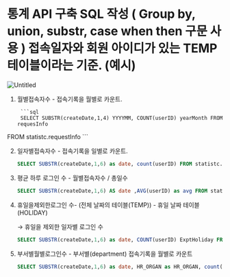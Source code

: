 # 통계 API 구축 SQL 작성 ( Group by, union, substr, case when then 구문 사용 ) 접속일자와 회원 아이디가 있는 TEMP 테이블이라는 기준. (예시)

![Untitled](https://s3-us-west-2.amazonaws.com/secure.notion-static.com/cdc87706-36ca-47d1-ab0a-24d90d267519/Untitled.png)

1. 월별접속자수  - 접속기록을 월별로 카운트. 
    
        ```sql
        SELECT SUBSTR(createDate,1,4) YYYYMM, COUNT(userID) yearMonth FROM requesInfo
FROM  statistc.requestInfo
    ```
    
    
2. 일자별접속자수 - 접속기록을 일별로 카운트.
    
    ```sql
    SELECT SUBSTR(createDate,1,6) as date, count(userID) FROM statistc.requestInfo GROUP BY date
    ```
    
3. 평균 하루 로그인 수 - 월별접속자수 / 총일수 
    
    ```sql
    SELECT SUBSTR(createDate,1,6) AS date ,AVG(userID) as avg FROM statistc.requestInfo GROUP BY date
    ```
    
4. 휴일을제외한로그인  수- (전체 날짜의 테이블(TEMP)) - 휴일 날짜 테이블 (HOLIDAY)
    
    → 휴일을 제외한  일자별 로그인 수 
    
    ```sql
    SELECT SUBSTR(createDate,1,6) as date, COUNT(userID) ExptHoliday FROM statistc.requestInfo WHERE date not in (SELECT HOLIDAY.date)
    ```
    
5. 부서별월별로그인수 - 부서별(department) 접속기록을 월별로 카운트
    
    ```sql
    SELECT SUBSTR(createDate,1,6) as date, HR_ORGAN as HR_ORGAN, count(USER.userID) From requestInfo,User GROUP BY date , HR_ORGAN
    ```
